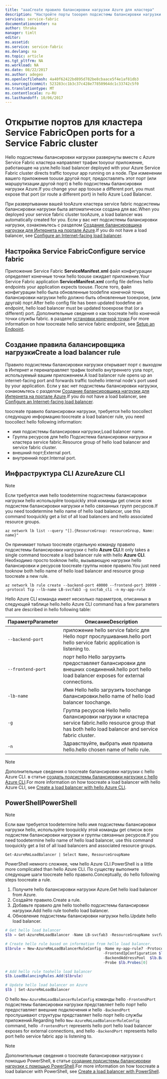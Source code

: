 ```yaml
---
title: "aaaCreate правило балансировки нагрузки Azure для кластера"
description: "Настройте порты tooopen подсистемы балансировки нагрузки Azure для кластера Azure Service Fabric."
services: service-fabric
documentationcenter: na
author: thraka
manager: timlt
editor: 
ms.assetid: 
ms.service: service-fabric
ms.devlang: na
ms.topic: article
ms.tgt_pltfrm: NA
ms.workload: NA
ms.date: 08/22/2017
ms.author: adegeo
ms.openlocfilehash: 4a40f62422bd895d782be8cbaace5f4e1af81db3
ms.sourcegitcommit: 523283cc1b3c37c428e77850964dc1c33742c5f0
ms.translationtype: MT
ms.contentlocale: ru-RU
ms.lasthandoff: 10/06/2017
---
```

# <a name="open-ports-for-a-service-fabric-cluster"></a><span data-ttu-id="fbd0f-103">Открытие портов для кластера Service Fabric</span><span class="sxs-lookup"><span data-stu-id="fbd0f-103">Open ports for a Service Fabric cluster</span></span>

<span data-ttu-id="fbd0f-104">Hello подсистемы балансировки нагрузки развернуты вместе с Azure Service Fabric кластера направляет трафик tooyour приложение, работающее на узле.</span><span class="sxs-lookup"><span data-stu-id="fbd0f-104">hello load balancer deployed with your Azure Service Fabric cluster directs traffic tooyour app running on a node.</span></span> <span data-ttu-id="fbd0f-105">При изменении вашего приложения toouse другой порт, предоставлять этот порт (или маршрутизации другой порт) в hello подсистемы балансировки нагрузки Azure.</span><span class="sxs-lookup"><span data-stu-id="fbd0f-105">If you change your app toouse a different port, you must expose that port (or route a different port) in hello Azure Load Balancer.</span></span>

<span data-ttu-id="fbd0f-106">При развертывании вашей tooAzure кластера service fabric подсистемы балансировки нагрузки была автоматически создана для вас.</span><span class="sxs-lookup"><span data-stu-id="fbd0f-106">When you deployed your service fabric cluster tooAzure, a load balancer was automatically created for you.</span></span> <span data-ttu-id="fbd0f-107">Если у вас нет подсистемы балансировки нагрузки, ознакомьтесь с разделом [Создание балансировщика нагрузки для Интернета на портале Azure](..\load-balancer\load-balancer-get-started-internet-portal.md).</span><span class="sxs-lookup"><span data-stu-id="fbd0f-107">If you do not have a load balancer, see [Configure an Internet-facing load balancer](..\load-balancer\load-balancer-get-started-internet-portal.md).</span></span>

## <a name="configure-service-fabric"></a><span data-ttu-id="fbd0f-108">Настройка Service Fabric</span><span class="sxs-lookup"><span data-stu-id="fbd0f-108">Configure service fabric</span></span>

<span data-ttu-id="fbd0f-109">Приложение Service Fabric **ServiceManifest.xml** файл конфигурации определяет конечные точки hello toouse ожидает приложение.</span><span class="sxs-lookup"><span data-stu-id="fbd0f-109">Your Service Fabric application **ServiceManifest.xml** config file defines hello endpoints your application expects toouse.</span></span> <span data-ttu-id="fbd0f-110">После того, файл конфигурации hello была обновленные toodefine конечной точки, балансировки нагрузки hello должно быть обновленные tooexpose, (или другой) порт.</span><span class="sxs-lookup"><span data-stu-id="fbd0f-110">After hello config file has been updated toodefine an endpoint, hello load balancer must be updated tooexpose that (or a different) port.</span></span> <span data-ttu-id="fbd0f-111">Дополнительные сведения о как toocreate hello конечной точки службы fabric. в разделе [установки конечной точки](service-fabric-service-manifest-resources.md).</span><span class="sxs-lookup"><span data-stu-id="fbd0f-111">For more information on how toocreate hello service fabric endpoint, see [Setup an Endpoint](service-fabric-service-manifest-resources.md).</span></span>

## <a name="create-a-load-balancer-rule"></a><span data-ttu-id="fbd0f-112">Создание правила балансировщика нагрузки</span><span class="sxs-lookup"><span data-stu-id="fbd0f-112">Create a load balancer rule</span></span>

<span data-ttu-id="fbd0f-113">Правило подсистемы балансировки нагрузки открывает порт с выходом в Интернет и перенаправляет трафик toohello внутреннего узла порт, используемый вашим приложением.</span><span class="sxs-lookup"><span data-stu-id="fbd0f-113">A load balancer rule opens up an internet-facing port and forwards traffic toohello internal node's port used by your application.</span></span> <span data-ttu-id="fbd0f-114">Если у вас нет подсистемы балансировки нагрузки, ознакомьтесь с разделом [Создание балансировщика нагрузки для Интернета на портале Azure](..\load-balancer\load-balancer-get-started-internet-portal.md).</span><span class="sxs-lookup"><span data-stu-id="fbd0f-114">If you do not have a load balancer, see [Configure an Internet-facing load balancer](..\load-balancer\load-balancer-get-started-internet-portal.md).</span></span>

<span data-ttu-id="fbd0f-115">toocreate правило балансировки нагрузки, требуется hello toocollect следующую информацию:</span><span class="sxs-lookup"><span data-stu-id="fbd0f-115">toocreate a load balancer rule, you need toocollect hello following information:</span></span>

- <span data-ttu-id="fbd0f-116">имя подсистемы балансировки нагрузки;</span><span class="sxs-lookup"><span data-stu-id="fbd0f-116">Load balancer name.</span></span>
- <span data-ttu-id="fbd0f-117">Группа ресурсов для hello Подсистема балансировки нагрузки и кластера service fabric.</span><span class="sxs-lookup"><span data-stu-id="fbd0f-117">Resource group of hello load balancer and service fabric cluster.</span></span>
- <span data-ttu-id="fbd0f-118">внешний порт;</span><span class="sxs-lookup"><span data-stu-id="fbd0f-118">External port.</span></span>
- <span data-ttu-id="fbd0f-119">внутренний порт.</span><span class="sxs-lookup"><span data-stu-id="fbd0f-119">Internal port.</span></span>

## <a name="azure-cli"></a><span data-ttu-id="fbd0f-120">Инфраструктура CLI Azure</span><span class="sxs-lookup"><span data-stu-id="fbd0f-120">Azure CLI</span></span>
>[!NOTE]
><span data-ttu-id="fbd0f-121">Если требуется имя hello toodetermine подсистемы балансировки нагрузки hello используйте tooquickly этой команды get список всех подсистем балансировки нагрузки и hello связанных групп ресурсов.</span><span class="sxs-lookup"><span data-stu-id="fbd0f-121">If you need toodetermine hello name of hello load balancer, use this command tooquickly get a list of all load balancers and hello associated resource groups.</span></span>
>
>`az network lb list --query "[].{ResourceGroup: resourceGroup, Name: name}"`
>

<span data-ttu-id="fbd0f-122">Он принимает только toocreate отдельную команду правило подсистемы балансировки нагрузки с hello **Azure CLI**.</span><span class="sxs-lookup"><span data-stu-id="fbd0f-122">It only takes a single command toocreate a load balancer rule with hello **Azure CLI**.</span></span> <span data-ttu-id="fbd0f-123">Необходимо просто tooknow hello, вызывающую нагрузки hello балансировки и ресурсов toocreate группы новое правило.</span><span class="sxs-lookup"><span data-stu-id="fbd0f-123">You just need tooknow both hello name of hello load balancer and resource group toocreate a new rule.</span></span>

```azurecli
az network lb rule create --backend-port 40000 --frontend-port 39999 --protocol Tcp --lb-name LB-svcfab3 -g svcfab_cli -n my-app-rule
```

<span data-ttu-id="fbd0f-124">Hello Azure CLI команда имеет несколько параметров, описанных в следующей таблице hello.</span><span class="sxs-lookup"><span data-stu-id="fbd0f-124">hello Azure CLI command has a few parameters that are described in hello following table:</span></span>

| <span data-ttu-id="fbd0f-125">Параметр</span><span class="sxs-lookup"><span data-stu-id="fbd0f-125">Parameter</span></span> | <span data-ttu-id="fbd0f-126">Описание</span><span class="sxs-lookup"><span data-stu-id="fbd0f-126">Description</span></span> |
| --------- | ----------- |
| `--backend-port`  | <span data-ttu-id="fbd0f-127">приложение hello service fabric для Hello порт прослушивания.</span><span class="sxs-lookup"><span data-stu-id="fbd0f-127">hello port hello service fabric application is listening to.</span></span> |
| `--frontend-port` | <span data-ttu-id="fbd0f-128">порт hello Hello загрузить предоставляет балансировки для внешних соединений.</span><span class="sxs-lookup"><span data-stu-id="fbd0f-128">hello port hello load balancer exposes for external connections.</span></span> |
| `-lb-name` | <span data-ttu-id="fbd0f-129">Имя Hello hello загрузить toochange балансировки.</span><span class="sxs-lookup"><span data-stu-id="fbd0f-129">hello name of hello load balancer toochange.</span></span> |
| `-g`       | <span data-ttu-id="fbd0f-130">Группа ресурсов Hello hello балансировки нагрузки и кластера service fabric.</span><span class="sxs-lookup"><span data-stu-id="fbd0f-130">hello resource group that has both hello load balancer and service fabric cluster.</span></span> |
| `-n`       | <span data-ttu-id="fbd0f-131">Здравствуйте, выбрать имя правила hello.</span><span class="sxs-lookup"><span data-stu-id="fbd0f-131">hello chosen name of hello rule.</span></span> |


>[!NOTE]
><span data-ttu-id="fbd0f-132">Дополнительные сведения о toocreate балансировки нагрузки с hello Azure CLI. в статье [создать подсистемы балансировки нагрузки с hello Azure CLI](..\load-balancer\load-balancer-get-started-internet-arm-cli.md).</span><span class="sxs-lookup"><span data-stu-id="fbd0f-132">For more information on how toocreate a load balancer with hello Azure CLI, see [Create a load balancer with hello Azure CLI](..\load-balancer\load-balancer-get-started-internet-arm-cli.md).</span></span>

## <a name="powershell"></a><span data-ttu-id="fbd0f-133">PowerShell</span><span class="sxs-lookup"><span data-stu-id="fbd0f-133">PowerShell</span></span>

>[!NOTE]
><span data-ttu-id="fbd0f-134">Если вам требуется toodetermine hello имя подсистемы балансировки нагрузки hello, используйте tooquickly этой команды get список всех подсистем балансировки нагрузки и группы связанных ресурсов.</span><span class="sxs-lookup"><span data-stu-id="fbd0f-134">If you need toodetermine hello name of hello load balancer, use this command tooquickly get a list of all load balancers and associated resource groups.</span></span>
>
>`Get-AzureRmLoadBalancer | Select Name, ResourceGroupName`

<span data-ttu-id="fbd0f-135">PowerShell немного сложнее, чем hello Azure CLI.</span><span class="sxs-lookup"><span data-stu-id="fbd0f-135">PowerShell is a little more complicated than hello Azure CLI.</span></span> <span data-ttu-id="fbd0f-136">По существу выполните следующие шаги toocreate hello правило.</span><span class="sxs-lookup"><span data-stu-id="fbd0f-136">Conceptually, do hello following steps toocreate a rule.</span></span>

1. <span data-ttu-id="fbd0f-137">Получите hello балансировки нагрузки Azure.</span><span class="sxs-lookup"><span data-stu-id="fbd0f-137">Get hello load balancer from Azure.</span></span>
2. <span data-ttu-id="fbd0f-138">Создайте правило.</span><span class="sxs-lookup"><span data-stu-id="fbd0f-138">Create a rule.</span></span>
3. <span data-ttu-id="fbd0f-139">Добавьте правило для hello toohello подсистемы балансировки нагрузки.</span><span class="sxs-lookup"><span data-stu-id="fbd0f-139">Add hello rule toohello load balancer.</span></span>
4. <span data-ttu-id="fbd0f-140">Обновление подсистемы балансировки нагрузки hello.</span><span class="sxs-lookup"><span data-stu-id="fbd0f-140">Update hello load balancer.</span></span>

```powershell
# Get hello load balancer
$lb = Get-AzureRmLoadBalancer -Name LB-svcfab3 -ResourceGroupName svcfab_cli

# Create hello rule based on information from hello load balancer.
$lbrule = New-AzureRmLoadBalancerRuleConfig -Name my-app-rule7 -Protocol Tcp -FrontendPort 39990 -BackendPort 40009 `
                                            -FrontendIpConfiguration $lb.FrontendIpConfigurations[0] `
                                            -BackendAddressPool  $lb.BackendAddressPools[0] `
                                            -Probe $lb.Probes[0]

# Add hello rule toohello load balancer
$lb.LoadBalancingRules.Add($lbrule)

# Update hello load balancer on Azure
$lb | Set-AzureRmLoadBalancer
```

<span data-ttu-id="fbd0f-141">О hello `New-AzureRmLoadBalancerRuleConfig` команды hello `-FrontendPort` подсистемы балансировки нагрузки представляет hello порт hello предоставляет внешние подключения и hello `-BackendPort` прослушивают структуры представляет hello порт hello службы приложений.</span><span class="sxs-lookup"><span data-stu-id="fbd0f-141">Regarding hello `New-AzureRmLoadBalancerRuleConfig` command, hello `-FrontendPort` represents hello port hello load balancer exposes for external connections, and hello `-BackendPort` represents hello port hello service fabric app is listening to.</span></span>

>[!NOTE]
><span data-ttu-id="fbd0f-142">Дополнительные сведения о toocreate балансировки нагрузки с помощью PowerShell, в статье [создание подсистемы балансировки нагрузки с помощью PowerShell](..\load-balancer\load-balancer-get-started-internet-arm-ps.md).</span><span class="sxs-lookup"><span data-stu-id="fbd0f-142">For more information on how toocreate a load balancer with PowerShell, see [Create a load balancer with PowerShell](..\load-balancer\load-balancer-get-started-internet-arm-ps.md).</span></span>

